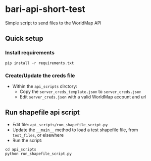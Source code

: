 # bari-api-short-test
Simple script to send files to the WorldMap API

## Quick setup

### Install requirements

```
pip install -r requirements.txt
```

### Create/Update the creds file

- Within the ```api_scripts``` dirctory:
  - Copy the ```server_creds_template.json``` to ```server_creds.json```
  - Edit ```server_creds.json``` with a valid WorldMap account and url

## Run shapefile api script

- Edit file: ```api_scripts/run_shapefile_script.py```
- Update the ```__main__``` method to load a test shapefile file, from ```test_files```, or elsewhere
- Run the script:

```
cd api_scripts
python run_shapefile_script.py
```


